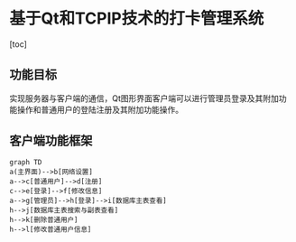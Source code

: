 # 基于Qt和TCPIP技术的打卡管理系统

[toc]

## 功能目标

实现服务器与客户端的通信，Qt图形界面客户端可以进行管理员登录及其附加功能操作和普通用户的登陆注册及其附加功能操作。

## 客户端功能框架

```mermaid
graph TD
a(主界面)-->b[网络设置]
a-->c[普通用户]-->d[注册]
c-->e[登录]-->f[修改信息]
a-->g[管理员]-->h[登录]-->i[数据库主表查看]
h-->j[数据库主表搜索与副表查看]
h-->k[删除普通用户]
h-->l[修改普通用户信息]
```
